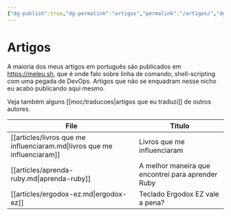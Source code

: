 ```yaml
---
{"dg-publish":true,"dg-permalink":"artigos","permalink":"/artigos/","dgHomeLink":true,"dgPassFrontmatter":false,"dgShowBacklinks":true,"dgShowLocalGraph":false}
---
```


# Artigos

A maioria dos meus artigos em português são publicados em <https://meleu.sh>, que é onde falo sobre linha de comando, shell-scripting com uma pegada de DevOps. Artigos que não se enquadram nesse nicho eu acabo publicando aqui mesmo.

Veja também alguns [[moc/traducoes|artigos que eu traduzi]] de outros autores.


| File                                                                     | Título                                            |
| ------------------------------------------------------------------------ | ------------------------------------------------- |
| [[articles/livros que me influenciaram.md\|livros que me influenciaram]] | Livros que me influenciaram                       |
| [[articles/aprenda-ruby.md\|aprenda-ruby]]                               | A melhor maneira que encontrei para aprender Ruby |
| [[articles/ergodox-ez.md\|ergodox-ez]]                                   | Teclado Ergodox EZ vale a pena?                   |

